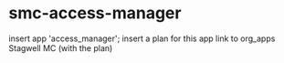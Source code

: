 # smc-access-manager

insert app 'access_manager';
insert a plan for this app
link to org_apps Stagwell MC (with the plan)


